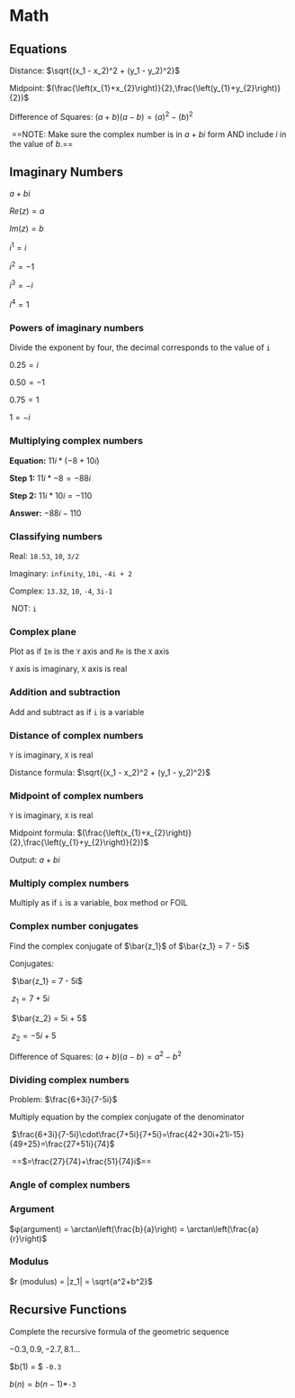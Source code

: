 # Math

<!-- Pre-calculus notes by Samuel Walls, 8/22/2020 -->



## Equations



Distance: $\sqrt{(x_1 - x_2)^2 + (y_1 - y_2)^2}$

Midpoint: $(\frac{\left(x_{1}+x_{2}\right)}{2},\frac{\left(y_{1}+y_{2}\right)}{2})$

Difference of Squares: $(a+b)(a-b) = (a)^2 - (b)^2$

​	==NOTE: Make sure the complex number is in $a + bi$ form AND include $i$ in the value of $b$.==

## Imaginary Numbers 

$a+bi$



$Re(z) = a$

$Im(z) = b$



$i^1 = i$

$i^2 = -1$

$i^3 = -i$

$i^4 = 1$



### Powers of imaginary numbers

Divide the exponent by four, the decimal corresponds to the value of `i`

$0.25 = i$

$0.50=-1$

$0.75 = 1$

$1 = -i$



### Multiplying complex numbers

**Equation:** $11i * ( -8 + 10i )$

**Step 1:** $11i * -8 = -88i$

**Step 2:** $11i * 10i = -110$

**Answer:** $-88i -110$



### Classifying numbers

Real: `18.53`, `10`, `3/2`

Imaginary: `infinity`, `10i`, `-4i + 2`

Complex: `13.32`, `10`, `-4`, `3i-1`

​	NOT: `i`



### Complex plane

Plot as if `Im` is the `Y` axis and `Re` is the `X` axis

`Y` axis is imaginary, `X` axis is real

  

### Addition and subtraction

Add and subtract as if `i` is a variable



### Distance of complex numbers

`Y` is imaginary, `X` is real

Distance formula: $\sqrt{(x_1 - x_2)^2 + (y_1 - y_2)^2}$



### Midpoint of complex numbers

`Y` is imaginary, `X` is real

Midpoint formula: $(\frac{\left(x_{1}+x_{2}\right)}{2},\frac{\left(y_{1}+y_{2}\right)}{2})$

Output: $a + bi$

### Multiply complex numbers

Multiply as if `i` is a variable, box method or FOIL



### Complex number conjugates

Find the complex conjugate of $\bar{z_1}$ of $\bar{z_1} = 7 - 5i$

Conjugates:

​	$\bar{z_1} = 7 - 5i$

​	$z_1 = 7 + 5i$



​	$\bar{z_2} = 5i + 5$

​	$z_2 = -5i + 5$

Difference of Squares: $(a+b)(a-b) = a^2-b^2$



### Dividing complex numbers

Problem: $\frac{6+3i}{7-5i}$

Multiply equation by the complex conjugate of the denominator

​	 $\frac{6+3i}{7-5i}\cdot\frac{7+5i}{7+5i}=\frac{42+30i+21i-15}{49+25}=\frac{27+51i}{74}$

​	==$=\frac{27}{74}+\frac{51}{74}i$==



### Angle of complex numbers



### Argument

$φ(argument) = \arctan\left(\frac{b}{a}\right) = \arctan\left(\frac{a}{r}\right)$ 



### Modulus

$r (modulus) = |z_1| = \sqrt{a^2+b^2}$



## Recursive Functions

Complete the recursive formula of the geometric sequence

$-0.3, 0.9, -2.7, 8.1...$

$b(1) = $ `-0.3`

$b(n) = b (n - 1) *$`-3`